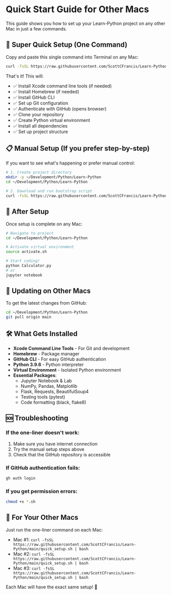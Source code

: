 # Quick Start Guide for Other Macs

This guide shows you how to set up your Learn-Python project on any other Mac in just a few commands.

## 🚀 Super Quick Setup (One Command)

Copy and paste this single command into Terminal on any Mac:

```bash
curl -fsSL https://raw.githubusercontent.com/ScottCFrancis/Learn-Python/main/quick_setup.sh | bash
```

That's it! This will:
- ✅ Install Xcode command line tools (if needed)
- ✅ Install Homebrew (if needed)
- ✅ Install GitHub CLI
- ✅ Set up Git configuration
- ✅ Authenticate with GitHub (opens browser)
- ✅ Clone your repository
- ✅ Create Python virtual environment
- ✅ Install all dependencies
- ✅ Set up project structure

## 📋 Manual Setup (If you prefer step-by-step)

If you want to see what's happening or prefer manual control:

```bash
# 1. Create project directory
mkdir -p ~/Development/Python/Learn-Python
cd ~/Development/Python/Learn-Python

# 2. Download and run bootstrap script
curl -fsSL https://raw.githubusercontent.com/ScottCFrancis/Learn-Python/main/bootstrap_setup.sh | bash
```

## 🎯 After Setup

Once setup is complete on any Mac:

```bash
# Navigate to project
cd ~/Development/Python/Learn-Python

# Activate virtual environment
source activate.sh

# Start coding!
python Calculator.py
# or
jupyter notebook
```

## 🔄 Updating on Other Macs

To get the latest changes from GitHub:

```bash
cd ~/Development/Python/Learn-Python
git pull origin main
```

## 🛠️ What Gets Installed

- **Xcode Command Line Tools** - For Git and development
- **Homebrew** - Package manager
- **GitHub CLI** - For easy GitHub authentication
- **Python 3.9.6** - Python interpreter
- **Virtual Environment** - Isolated Python environment
- **Essential Packages**:
  - Jupyter Notebook & Lab
  - NumPy, Pandas, Matplotlib
  - Flask, Requests, BeautifulSoup4
  - Testing tools (pytest)
  - Code formatting (black, flake8)

## 🆘 Troubleshooting

### If the one-liner doesn't work:
1. Make sure you have internet connection
2. Try the manual setup steps above
3. Check that the GitHub repository is accessible

### If GitHub authentication fails:
```bash
gh auth login
```

### If you get permission errors:
```bash
chmod +x *.sh
```

## 📱 For Your Other Macs

Just run the one-liner command on each Mac:
- Mac #1: `curl -fsSL https://raw.githubusercontent.com/ScottCFrancis/Learn-Python/main/quick_setup.sh | bash`
- Mac #2: `curl -fsSL https://raw.githubusercontent.com/ScottCFrancis/Learn-Python/main/quick_setup.sh | bash`
- Mac #3: `curl -fsSL https://raw.githubusercontent.com/ScottCFrancis/Learn-Python/main/quick_setup.sh | bash`

Each Mac will have the exact same setup! 🎉
